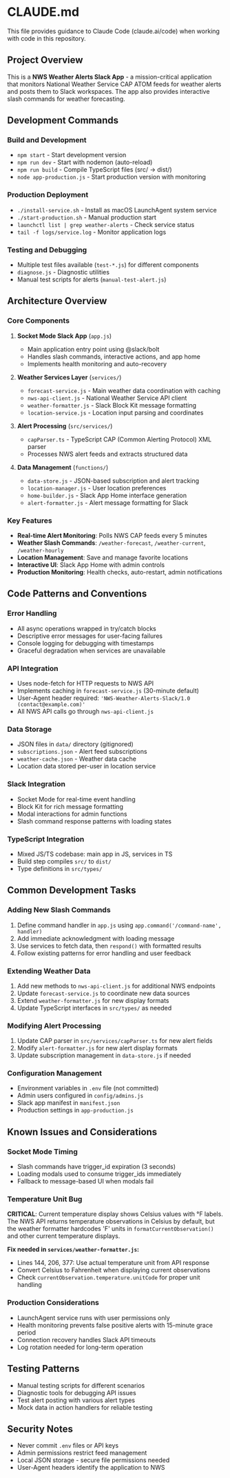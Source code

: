 # CLAUDE.md

This file provides guidance to Claude Code (claude.ai/code) when working with code in this repository.

## Project Overview

This is a **NWS Weather Alerts Slack App** - a mission-critical application that monitors National Weather Service CAP ATOM feeds for weather alerts and posts them to Slack workspaces. The app also provides interactive slash commands for weather forecasting.

## Development Commands

### Build and Development
- `npm start` - Start development version
- `npm run dev` - Start with nodemon (auto-reload)
- `npm run build` - Compile TypeScript files (src/ → dist/)
- `node app-production.js` - Start production version with monitoring

### Production Deployment
- `./install-service.sh` - Install as macOS LaunchAgent system service
- `./start-production.sh` - Manual production start
- `launchctl list | grep weather-alerts` - Check service status
- `tail -f logs/service.log` - Monitor application logs

### Testing and Debugging
- Multiple test files available (`test-*.js`) for different components
- `diagnose.js` - Diagnostic utilities
- Manual test scripts for alerts (`manual-test-alert.js`)

## Architecture Overview

### Core Components

1. **Socket Mode Slack App** (`app.js`)
   - Main application entry point using @slack/bolt
   - Handles slash commands, interactive actions, and app home
   - Implements health monitoring and auto-recovery

2. **Weather Services Layer** (`services/`)
   - `forecast-service.js` - Main weather data coordination with caching
   - `nws-api-client.js` - National Weather Service API client
   - `weather-formatter.js` - Slack Block Kit message formatting
   - `location-service.js` - Location input parsing and coordinates

3. **Alert Processing** (`src/services/`)
   - `capParser.ts` - TypeScript CAP (Common Alerting Protocol) XML parser
   - Processes NWS alert feeds and extracts structured data

4. **Data Management** (`functions/`)
   - `data-store.js` - JSON-based subscription and alert tracking
   - `location-manager.js` - User location preferences
   - `home-builder.js` - Slack App Home interface generation
   - `alert-formatter.js` - Alert message formatting for Slack

### Key Features

- **Real-time Alert Monitoring**: Polls NWS CAP feeds every 5 minutes
- **Weather Slash Commands**: `/weather-forecast`, `/weather-current`, `/weather-hourly`
- **Location Management**: Save and manage favorite locations
- **Interactive UI**: Slack App Home with admin controls
- **Production Monitoring**: Health checks, auto-restart, admin notifications

## Code Patterns and Conventions

### Error Handling
- All async operations wrapped in try/catch blocks
- Descriptive error messages for user-facing failures
- Console logging for debugging with timestamps
- Graceful degradation when services are unavailable

### API Integration
- Uses node-fetch for HTTP requests to NWS API
- Implements caching in `forecast-service.js` (30-minute default)
- User-Agent header required: `'NWS-Weather-Alerts-Slack/1.0 (contact@example.com)'`
- All NWS API calls go through `nws-api-client.js`

### Data Storage
- JSON files in `data/` directory (gitignored)
- `subscriptions.json` - Alert feed subscriptions
- `weather-cache.json` - Weather data cache
- Location data stored per-user in location service

### Slack Integration
- Socket Mode for real-time event handling
- Block Kit for rich message formatting
- Modal interactions for admin functions
- Slash command response patterns with loading states

### TypeScript Integration
- Mixed JS/TS codebase: main app in JS, services in TS
- Build step compiles `src/` to `dist/`
- Type definitions in `src/types/`

## Common Development Tasks

### Adding New Slash Commands
1. Define command handler in `app.js` using `app.command('/command-name', handler)`
2. Add immediate acknowledgment with loading message
3. Use services to fetch data, then `respond()` with formatted results
4. Follow existing patterns for error handling and user feedback

### Extending Weather Data
1. Add new methods to `nws-api-client.js` for additional NWS endpoints
2. Update `forecast-service.js` to coordinate new data sources
3. Extend `weather-formatter.js` for new display formats
4. Update TypeScript interfaces in `src/types/` as needed

### Modifying Alert Processing
1. Update CAP parser in `src/services/capParser.ts` for new alert fields
2. Modify `alert-formatter.js` for new alert display formats
3. Update subscription management in `data-store.js` if needed

### Configuration Management
- Environment variables in `.env` file (not committed)
- Admin users configured in `config/admins.js`
- Slack app manifest in `manifest.json`
- Production settings in `app-production.js`

## Known Issues and Considerations

### Socket Mode Timing
- Slash commands have trigger_id expiration (3 seconds)
- Loading modals used to consume trigger_ids immediately
- Fallback to message-based UI when modals fail

### Temperature Unit Bug
**CRITICAL**: Current temperature display shows Celsius values with °F labels. The NWS API returns temperature observations in Celsius by default, but the weather formatter hardcodes 'F' units in `formatCurrentObservation()` and other current temperature displays.

**Fix needed in `services/weather-formatter.js`:**
- Lines 144, 206, 377: Use actual temperature unit from API response
- Convert Celsius to Fahrenheit when displaying current observations
- Check `currentObservation.temperature.unitCode` for proper unit handling

### Production Considerations
- LaunchAgent service runs with user permissions only
- Health monitoring prevents false positive alerts with 15-minute grace period
- Connection recovery handles Slack API timeouts
- Log rotation needed for long-term operation

## Testing Patterns
- Manual testing scripts for different scenarios
- Diagnostic tools for debugging API issues
- Test alert posting with various alert types
- Mock data in action handlers for reliable testing

## Security Notes
- Never commit `.env` files or API keys
- Admin permissions restrict feed management
- Local JSON storage - secure file permissions needed
- User-Agent headers identify the application to NWS